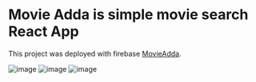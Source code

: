 # Movie Adda is simple movie search React App

This project was deployed with firebase [MovieAdda](https://movieadda.web.app/).

![image](https://user-images.githubusercontent.com/61626411/199801512-1449fb75-5353-4790-8c7f-59e3b3dc865f.png)
![image](https://user-images.githubusercontent.com/61626411/199801676-ec910e34-2dff-4067-adc3-5c93d69c27ca.png)
![image](https://user-images.githubusercontent.com/61626411/199801803-e51db6b8-919e-4a38-b269-1105d742e3fd.png)




